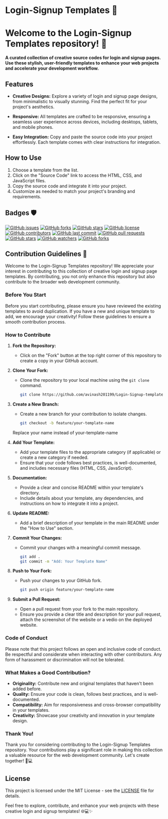 # Login-Signup Templates 🚀


# Welcome to the Login-Signup Templates repository! 🌟

**A curated collection of creative source codes for login and signup pages. Use these stylish, user-friendly templates to enhance your web projects and accelerate your development workflow.**

## Features

- **Creative Designs:** Explore a variety of login and signup page designs, from minimalistic to visually stunning. Find the perfect fit for your project's aesthetics.

- **Responsive:** All templates are crafted to be responsive, ensuring a seamless user experience across devices, including desktops, tablets, and mobile phones.

- **Easy Integration:** Copy and paste the source code into your project effortlessly. Each template comes with clear instructions for integration.

## How to Use

1. Choose a template from the list.
2. Click on the "Source Code" link to access the HTML, CSS, and JavaScript files.
3. Copy the source code and integrate it into your project.
4. Customize as needed to match your project's branding and requirements.


## Badges 🛡️

[![GitHub issues](https://img.shields.io/github/issues/avinash201199/Login-Signup-templates)](https://github.com/avinash201199/Login-Signup-templates/issues)
[![GitHub forks](https://img.shields.io/github/forks/avinash201199/Login-Signup-templates)](https://github.com/avinash201199/Login-Signup-templates/network)
[![GitHub stars](https://img.shields.io/github/stars/avinash201199/Login-Signup-templates)](https://github.com/avinash201199/Login-Signup-templates/stargazers)
[![GitHub license](https://img.shields.io/github/license/avinash201199/Login-Signup-templates)](https://github.com/avinash201199/Login-Signup-templates/blob/main/LICENSE)
[![GitHub contributors](https://img.shields.io/github/contributors/avinash201199/Login-Signup-templates)](https://github.com/avinash201199/Login-Signup-templates/graphs/contributors)
[![GitHub last commit](https://img.shields.io/github/last-commit/avinash201199/Login-Signup-templates)](https://github.com/avinash201199/Login-Signup-templates/commits/main)
[![GitHub pull requests](https://img.shields.io/github/issues-pr/avinash201199/Login-Signup-templates)](https://github.com/avinash201199/Login-Signup-templates/pulls)
[![GitHub stars](https://img.shields.io/github/stars/avinash201199/Login-Signup-templates)](https://github.com/avinash201199/Login-Signup-templates/stargazers)
[![GitHub watchers](https://img.shields.io/github/watchers/avinash201199/Login-Signup-templates)](https://github.com/avinash201199/Login-Signup-templates/watchers)
[![GitHub forks](https://img.shields.io/github/forks/avinash201199/Login-Signup-templates)](https://github.com/avinash201199/Login-Signup-templates/network/members)


## Contribution Guidelines 🌟

Welcome to the Login-Signup Templates repository! We appreciate your interest in contributing to this collection of creative login and signup page templates. By contributing, you not only enhance this repository but also contribute to the broader web development community.

### Before You Start

Before you start contributing, please ensure you have reviewed the existing templates to avoid duplication. If you have a new and unique template to add, we encourage your creativity! Follow these guidelines to ensure a smooth contribution process.

### How to Contribute

1. **Fork the Repository:**
   - Click on the "Fork" button at the top right corner of this repository to create a copy in your GitHub account.

2. **Clone Your Fork:**
   - Clone the repository to your local machine using the `git clone` command.
     ```bash
     git clone https://github.com/avinash201199/Login-Signup-templates.git
     ```

3. **Create a New Branch:**
   - Create a new branch for your contribution to isolate changes.
     ```bash
     git checkout -b feature/your-template-name
     ```
    Replace your name instead of your-template-name
4. **Add Your Template:**
   - Add your template files to the appropriate category (if applicable) or create a new category if needed.
   - Ensure that your code follows best practices, is well-documented, and includes necessary files (HTML, CSS, JavaScript).

5. **Documentation:**
   - Provide a clear and concise README within your template's directory.
   - Include details about your template, any dependencies, and instructions on how to integrate it into a project.

6. **Update README:**
   - Add a brief description of your template in the main README under the "How to Use" section.

7. **Commit Your Changes:**
   - Commit your changes with a meaningful commit message.
     ```bash
     git add .
     git commit -m "Add: Your Template Name"
     ```

8. **Push to Your Fork:**
   - Push your changes to your GitHub fork.
     ```bash
     git push origin feature/your-template-name
     ```

9. **Submit a Pull Request:**
   - Open a pull request from your fork to the main repository.
   - Ensure you provide a clear title and description for your pull request, attach the screenshot of the website or a vedio on the deployed website.

### Code of Conduct

Please note that this project follows an open and inclusive code of conduct. Be respectful and considerate when interacting with other contributors. Any form of harassment or discrimination will not be tolerated.

### What Makes a Good Contribution?

- **Originality:** Contribute new and original templates that haven't been added before.
- **Quality:** Ensure your code is clean, follows best practices, and is well-documented.
- **Compatibility:** Aim for responsiveness and cross-browser compatibility in your templates.
- **Creativity:** Showcase your creativity and innovation in your template design.

### Thank You!

Thank you for considering contributing to the Login-Signup Templates repository. Your contributions play a significant role in making this collection a valuable resource for the web development community. Let's create together! 🚀💻

## License

This project is licensed under the MIT License - see the [LICENSE](LICENSE) file for details.

Feel free to explore, contribute, and enhance your web projects with these creative login and signup templates! 🌐💻✨

